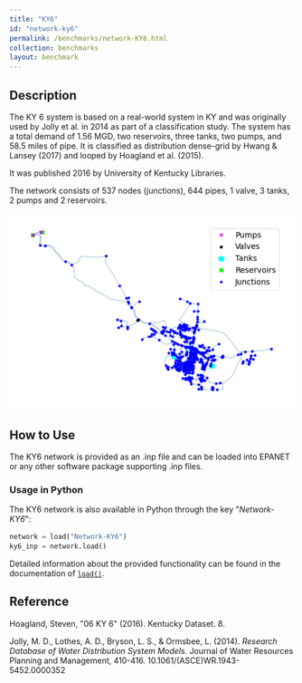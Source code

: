 ```yaml
---
title: "KY6"
id: "network-ky6"
permalink: /benchmarks/network-KY6.html
collection: benchmarks
layout: benchmark
---
```



## Description

The KY 6 system is based on a real-world system in KY and was originally used by Jolly et al. in 2014 as part of a
classification study. The system has a total demand of 1.56 MGD, two reservoirs, three tanks, two pumps, and 58.5 miles
of pipe. It is classified as distribution dense-grid by Hwang & Lansey (2017) and looped by Hoagland et al. (2015).

It was published 2016 by University of Kentucky Libraries.

The network consists of 537 nodes (junctions), 644 pipes, 1 valve, 3 tanks, 2 pumps and 2 reservoirs.

<img src="../static/benchmarks/network-ky6/ky6_plot.png"/>

## How to Use

The KY6 network is provided as an .inp file and can be loaded into EPANET or any other software package
supporting .inp files.

### Usage in Python

The KY6 network is also available in Python through the key "*Network-KY6*":
```python
network = load("Network-KY6")
ky6_inp = network.load()
```

Detailed information about the provided functionality can be found in the documentation of
[`load()`](https://waterbenchmarkhub.readthedocs.io/en/latest/water_benchmark_hub.networks.html#water_benchmark_hub.networks.networks.KY6.load).


## Reference

Hoagland, Steven, "06 KY 6" (2016). Kentucky Dataset. 8.
[<i class="bi bi-link"></i>](https://uknowledge.uky.edu/wdst/8)

Jolly, M. D., Lothes, A. D., Bryson, L. S., & Ormsbee, L. (2014). *Research Database of Water Distribution System Models.*
Journal of Water Resources Planning and Management, 410-416. 10.1061/(ASCE)WR.1943-5452.0000352
[<i class="bi bi-link"></i>](https://doi.org/10.1061/(ASCE)WR.1943-5452.0000352)

